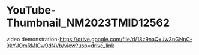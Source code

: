 # YouTube-Thumbnail_NM2023TMID12562

video demonstration-https://drive.google.com/file/d/18z9naQxJw3pGNnC-9kYJOmRMlCw9dNVb/view?usp=drive_link

